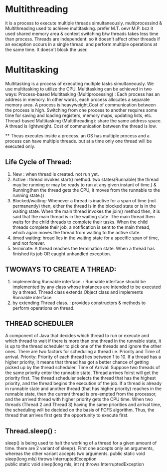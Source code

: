 # Multithreading
it is a process to execute multiple threads simultaneously.
multiprocessind & Multithreading used to achieve multitasking.
prefer M.T. oevr M.P. bcz it used shared memory area & context switching b/w threads takes less time than process. Threads are independent: so it doesn't affect other threads if an exception occurs in a single thread. and perform multiple operations at the same time. It doesn't block the user. 

# Multitasking
Multitasking is a process of executing multiple tasks simultaneously. We use multitasking to utilize the CPU. Multitasking can be achieved in two ways:
Process-based Multitasking (Multiprocessing) : Each process has an address in memory. In other words, each process allocates a separate memory area. A process is heavyweight.Cost of communication between the process is high. Switching from one process to another requires some time for saving and loading registers, memory maps, updating lists, etc.
Thread-based Multitasking (Multithreading): share the same address space. A thread is lightweight. Cost of communication between the thread is low.

** Theas executes inside a process. an OS has multiple process and a process can have multiple threads. but at a time only one thread will be executed only.

## Life Cycle of Thread:
1. New : when thread is created. not run yet.
2. Active : thread invokes start() method. two states(Runnable( the thread may be running or may be ready to run at any given instant of time.) & Running(hen the thread gets the CPU, it moves from the runnable to the running state.))
3. Blocked/waiting: Whenever a thread is inactive for a span of time (not permanently) then, either the thread is in the blocked state or is in the waiting state. When the main thread invokes the join() method then, it is said that the main thread is in the waiting state. The main thread then waits for the child threads to complete their tasks. When the child threads complete their job, a notification is sent to the main thread, which again moves the thread from waiting to the active state.
4. timed waiting: hread lies in the waiting state for a specific span of time, and not forever. 
5. terminate: A thread reaches the termination state. When a thread has finished its job OR caught unhandled exception.

## TWOWAYS TO CREATE A THREAD:
1. implementing Runnable interface. :  Runnable interface should be implemented by any class whose instances are intended to be executed by a thread. Thread class extends Object class and implements Runnable interface.
2. by extending Thread class. : provides constructors & methods to perform operations on thread.

## THREAD SCHEDULER
A component of Java that decides which thread to run or execute and which thread to wait
if there is more than one thread in the runnable state, it is up to the thread scheduler to pick one of the threads and ignore the other ones. 
There are two factors for scheduling a thread i.e. Priority and Time of arrival.
Priority: Priority of each thread lies between 1 to 10. If a thread has a higher priority, it means that thread has got a better chance of getting picked up by the thread scheduler.
Time of Arrival: Suppose two threads of the same priority enter the runnable state, Thread arrives foirst will get the priority first.
The thread scheduler selects the thread that has the highest priority, and the thread begins the execution of the job. If a thread is already in runnable state and another thread (that has higher priority) reaches in the runnable state, then the current thread is pre-empted from the processor, and the arrived thread with higher priority gets the CPU time. When two threads (Thread 2 and Thread 3) having the same priorities and arrival time, the scheduling will be decided on the basis of FCFS algorithm. Thus, the thread that arrives first gets the opportunity to execute first.

## Thread.sleep() : 
sleep() is being used to halt the working of a thread for a given amount of time.
there are 2 variant of sleep(). First one accepts only an arguments, whereas the other variant accepts two arguments.
public static void sleep(long mls) throws InterruptedException   
public static void sleep(long mls, int n) throws InterruptedException   

